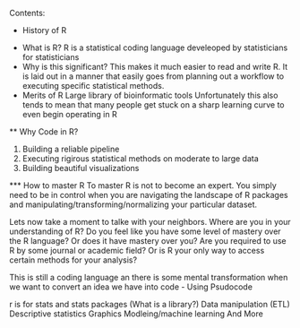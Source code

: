 


Contents:

* History of R
- What is R? R is a statistical coding language develeoped by statisticians for statisticians
- Why is this significant? This makes it much easier to read and write R.
It is laid out in a manner that easily goes from planning out a workflow to executing specific statistical methods.
- Merits of R
Large library of bioinformatic tools
Unfortunately this also tends to mean that many people get stuck on a sharp learning curve to even begin operating in R


** Why Code in R?
1. Building a reliable pipeline
2. Executing rigirous statistical methods on moderate to large data
3. Building beautiful visualizations

*** How to master R
To master R is not to become an expert. 
You simply need to be in control when you are navigating the landscape of R packages and manipulating/transforming/normalizing your particular dataset.

Lets now take a moment to talke with your neighbors. Where are you in your understanding of R? Do you feel like you have some level of mastery over the R language?
Or does it have mastery over you? Are you required to use R by some journal or academic field? Or is R your only way to access certain methods for your analysis?

This is still a coding language an there is some mental transformation when we want to convert an idea we have into code - Using Psudocode



r is for stats and stats packages (What is a library?)
Data manipulation (ETL)
Descriptive statistics
Graphics
Modleing/machine learning
And More

